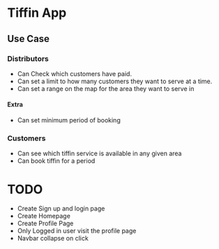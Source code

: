 # Tiffin App

## Use Case

### Distributors

- Can Check which customers have paid.
- Can set a limit to how many customers they want to serve at a time.
- Can set a range on the map for the area they want to serve in

#### Extra

- Can set minimum period of booking

### Customers

- Can see which tiffin service is available in any given area
- Can book tiffin for a period

# TODO

- Create Sign up and login page
- Create Homepage
- Create Profile Page
- Only Logged in user visit the profile page
- Navbar collapse on click
